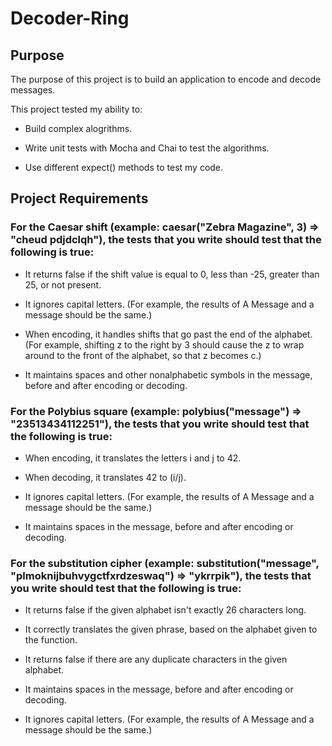 <h1> Decoder-Ring </h1>

<h2> Purpose </h2>

The purpose of this project is to build an application to encode and decode messages. 

This project tested my ability to:

* Build complex alogrithms.

* Write unit tests with Mocha and Chai to test the algorithms.

* Use different expect() methods to test my code. 

<h2> Project Requirements </h2>

<h3> For the Caesar shift (example: caesar("Zebra Magazine", 3) => "cheud pdjdclqh"), the tests that you write should test that the following is true: </h3>

* It returns false if the shift value is equal to 0, less than -25, greater than 25, or not present.

* It ignores capital letters. (For example, the results of A Message and a message should be the same.)

* When encoding, it handles shifts that go past the end of the alphabet. (For example, shifting z to the right by 3 should cause the z to wrap around to the front of the alphabet, so that z becomes c.)

* It maintains spaces and other nonalphabetic symbols in the message, before and after encoding or decoding.

<h3> For the Polybius square (example: polybius("message") => "23513434112251"), the tests that you write should test that the following is true: </h3>

* When encoding, it translates the letters i and j to 42.

* When decoding, it translates 42 to (i/j).

* It ignores capital letters. (For example, the results of A Message and a message should be the same.)

* It maintains spaces in the message, before and after encoding or decoding.

<h3> For the substitution cipher (example: substitution("message", "plmoknijbuhvygctfxrdzeswaq") => "ykrrpik"), the tests that you write should test that the following is true: </h3>

* It returns false if the given alphabet isn't exactly 26 characters long.

* It correctly translates the given phrase, based on the alphabet given to the function.

* It returns false if there are any duplicate characters in the given alphabet.

* It maintains spaces in the message, before and after encoding or decoding.

* It ignores capital letters. (For example, the results of A Message and a message should be the same.)
